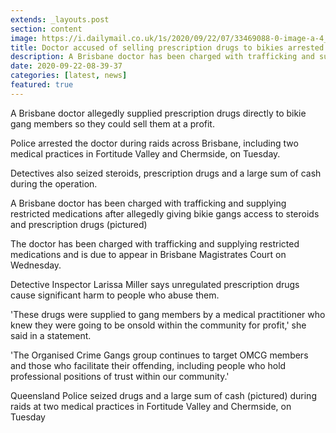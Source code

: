 ```yaml
---
extends: _layouts.post
section: content
image: https://i.dailymail.co.uk/1s/2020/09/22/07/33469088-0-image-a-4_1600754790531.jpg 
title: Doctor accused of selling prescription drugs to bikies arrested after medical practices were raided 
description: A Brisbane doctor has been charged with trafficking and supplying restricted medications after allegedly giving bikie gangs access to steroids and prescription drugs. 
date: 2020-09-22-08-39-37 
categories: [latest, news] 
featured: true 
--- 
```

A Brisbane doctor allegedly supplied prescription drugs directly to bikie gang members so they could sell them at a profit.

Police arrested the doctor during raids across Brisbane, including two medical practices in Fortitude Valley and Chermside, on Tuesday.

Detectives also seized steroids, prescription drugs and a large sum of cash during the operation.

A Brisbane doctor has been charged with trafficking and supplying restricted medications after allegedly giving bikie gangs access to steroids and prescription drugs (pictured)

The doctor has been charged with trafficking and supplying restricted medications and is due to appear in Brisbane Magistrates Court on Wednesday.

Detective Inspector Larissa Miller says unregulated prescription drugs cause significant harm to people who abuse them.

'These drugs were supplied to gang members by a medical practitioner who knew they were going to be onsold within the community for profit,' she said in a statement.

'The Organised Crime Gangs group continues to target OMCG members and those who facilitate their offending, including people who hold professional positions of trust within our community.'

Queensland Police seized drugs and a large sum of cash (pictured) during raids at two medical practices in Fortitude Valley and Chermside, on Tuesday

